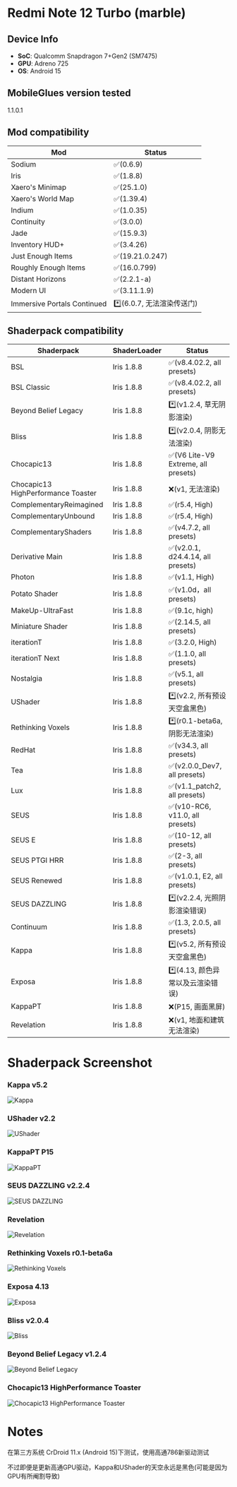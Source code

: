 # Redmi Note 12 Turbo (marble)

## Device Info

- **SoC**: Qualcomm Snapdragon 7+Gen2 (SM7475)
- **GPU**: Adreno 725
- **OS**: Android 15

## MobileGlues version tested

1.1.0.1

## Mod compatibility

|**Mod**|**Status**|
|---|---|
| Sodium | ✅(0.6.9) |
| Iris | ✅(1.8.8) |
| Xaero's Minimap | ✅(25.1.0) |
| Xaero's World Map | ✅(1.39.4) |
| Indium | ✅(1.0.35) |
| Continuity | ✅(3.0.0) |
| Jade | ✅(15.9.3) |
| Inventory HUD+ | ✅(3.4.26) |
| Just Enough Items | ✅(19.21.0.247) |
| Roughly Enough Items |✅(16.0.799) |
| Distant Horizons | ✅(2.2.1-a) |
| Modern UI | ✅(3.11.1.9) |
| Immersive Portals Continued |*️⃣(6.0.7, 无法渲染传送门) |

## Shaderpack compatibility

|**Shaderpack** | **ShaderLoader** | **Status** 
|---|---|----|
| BSL | Iris 1.8.8 | ✅(v8.4.02.2, all presets) |
| BSL Classic | Iris 1.8.8 | ✅(v8.4.02.2, all presets) |
| Beyond Belief Legacy | Iris 1.8.8 | *️⃣(v1.2.4, 草无阴影渲染) |
| Bliss | Iris 1.8.8 | *️⃣(v2.0.4, 阴影无法渲染) |
| Chocapic13 | Iris 1.8.8 | ✅(V6 Lite-V9 Extreme, all presets) |
| Chocapic13 HighPerformance Toaster | Iris 1.8.8 | ❌(v1, 无法渲染) |
| ComplementaryReimagined | Iris 1.8.8 | ✅(r5.4, High) |
| ComplementaryUnbound | Iris 1.8.8 | ✅(r5.4, High) |
| ComplementaryShaders | Iris 1.8.8 | ✅(v4.7.2, all presets) |
| Derivative Main | Iris 1.8.8 | ✅(v2.0.1, d24.4.14, all presets) |
| Photon | Iris 1.8.8 | ✅(v1.1, High) |
| Potato Shader | Iris 1.8.8 | ✅(v1.0d，all presets) |
| MakeUp-UltraFast | Iris 1.8.8 | ✅(9.1c, high) |
| Miniature Shader | Iris 1.8.8 | ✅(2.14.5, all presets) |
| iterationT | Iris 1.8.8 | ✅(3.2.0, High) |
| iterationT Next | Iris 1.8.8 | ✅(1.1.0, all presets) |
| Nostalgia | Iris 1.8.8 | ✅(v5.1, all presets) |
| UShader | Iris 1.8.8 | *️⃣(v2.2, 所有预设天空盒黑色) |
| Rethinking Voxels | Iris 1.8.8 | *️⃣(r0.1-beta6a, 阴影无法渲染) |
| RedHat | Iris 1.8.8 | ✅(v34.3, all presets) |
| Tea | Iris 1.8.8 | ✅(v2.0.0_Dev7, all presets) |
| Lux | Iris 1.8.8 | ✅(v1.1_patch2, all presets) |
| SEUS | Iris 1.8.8 | ✅(v10-RC6, v11.0, all presets)|
| SEUS E | Iris 1.8.8 | ✅(10-12, all presets) |
| SEUS PTGI HRR | Iris 1.8.8 | ✅(2-3, all presets) |
| SEUS Renewed | Iris 1.8.8 | ✅(v1.0.1, E2, all presets) |
| SEUS DAZZLING | Iris 1.8.8 | *️⃣(v2.2.4, 光照阴影渲染错误)
| Continuum | Iris 1.8.8 | ✅(1.3, 2.0.5, all presets) |
| Kappa | Iris 1.8.8 | *️⃣(v5.2, 所有预设天空盒黑色) |
| Exposa | Iris 1.8.8 | *️⃣(4.13, 颜色异常以及云渲染错误) |
| KappaPT | Iris 1.8.8 | ❌(P15, 画面黑屏) |
| Revelation | Iris 1.8.8 | ❌(v1, 地面和建筑无法渲染) |


# Shaderpack Screenshot
### Kappa v5.2  
![Kappa](/assets/shaderpack_screenshot/marble/kappa_v5.2.png)
### UShader v2.2  
![UShader](/assets/shaderpack_screenshot/marble/ushader_2.2.png)
### KappaPT P15
![KappaPT](/assets/shaderpack_screenshot/marble/kappapt_p15.png)
### SEUS DAZZLING v2.2.4
![SEUS DAZZLING](/assets/shaderpack_screenshot/marble/SEUS-DAZZLING.png)
### Revelation
![Revelation](/assets/shaderpack_screenshot/marble/Revelation.png)
### Rethinking Voxels r0.1-beta6a
![Rethinking Voxels](/assets/shaderpack_screenshot/marble/rethinking-voxels.png)
### Exposa 4.13
![Exposa](/assets/shaderpack_screenshot/marble/exposa_4.13.png)
### Bliss v2.0.4
![Bliss](/assets/shaderpack_screenshot/marble/bliss_v2.0.4.png)
### Beyond Belief Legacy v1.2.4
![Beyond Belief Legacy](/assets/shaderpack_screenshot/marble/beyondbelieflegacy_v1.2.4.png)
### Chocapic13 HighPerformance Toaster
![Chocapic13 HighPerformance Toaster](/assets/shaderpack_screenshot/marble/chocapic13_hpt.png)

# Notes
在第三方系统 CrDroid 11.x (Android 15)下测试，使用高通786新驱动测试

不过即便是更新高通GPU驱动，Kappa和UShader的天空永远是黑色(可能是因为GPU有所阉割导致)
